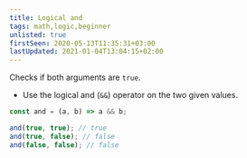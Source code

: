 ```yaml
---
title: Logical and
tags: math,logic,beginner
unlisted: true
firstSeen: 2020-05-13T11:35:31+03:00
lastUpdated: 2021-01-04T13:04:15+02:00
---
```


Checks if both arguments are `true`.

- Use the logical and (`&&`) operator on the two given values.

```js
const and = (a, b) => a && b;
```

```js
and(true, true); // true
and(true, false); // false
and(false, false); // false
```
